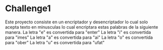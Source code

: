 # Challenge1
Este proyecto consiste en un encriptador y desencriptador lo cual solo acepta texto en minusculas lo cual encriptara estas palabras de la siguiente manera.
La letra "e" es convertida para "enter"
La letra "i" es convertida para "imes"
La letra "a" es convertida para "ai"
La letra "o" es convertida para "ober"
La letra "u" es convertida para "ufat"
